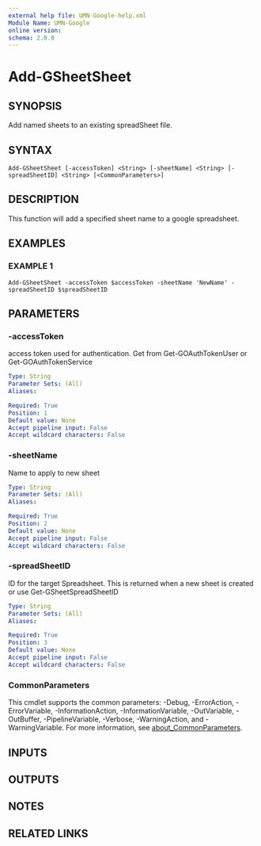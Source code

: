 ```yaml
---
external help file: UMN-Google-help.xml
Module Name: UMN-Google
online version:
schema: 2.0.0
---
```


# Add-GSheetSheet

## SYNOPSIS
Add named sheets to an existing spreadSheet file.

## SYNTAX

```
Add-GSheetSheet [-accessToken] <String> [-sheetName] <String> [-spreadSheetID] <String> [<CommonParameters>]
```

## DESCRIPTION
This function will add a specified sheet name to a google spreadsheet.

## EXAMPLES

### EXAMPLE 1
```
Add-GSheetSheet -accessToken $accessToken -sheetName 'NewName' -spreadSheetID $spreadSheetID
```

## PARAMETERS

### -accessToken
access token used for authentication. 
Get from Get-GOAuthTokenUser or Get-GOAuthTokenService

```yaml
Type: String
Parameter Sets: (All)
Aliases:

Required: True
Position: 1
Default value: None
Accept pipeline input: False
Accept wildcard characters: False
```

### -sheetName
Name to apply to new sheet

```yaml
Type: String
Parameter Sets: (All)
Aliases:

Required: True
Position: 2
Default value: None
Accept pipeline input: False
Accept wildcard characters: False
```

### -spreadSheetID
ID for the target Spreadsheet. 
This is returned when a new sheet is created or use Get-GSheetSpreadSheetID

```yaml
Type: String
Parameter Sets: (All)
Aliases:

Required: True
Position: 3
Default value: None
Accept pipeline input: False
Accept wildcard characters: False
```

### CommonParameters
This cmdlet supports the common parameters: -Debug, -ErrorAction, -ErrorVariable, -InformationAction, -InformationVariable, -OutVariable, -OutBuffer, -PipelineVariable, -Verbose, -WarningAction, and -WarningVariable. For more information, see [about_CommonParameters](http://go.microsoft.com/fwlink/?LinkID=113216).

## INPUTS

## OUTPUTS

## NOTES

## RELATED LINKS
